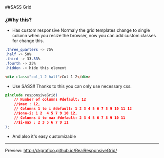 ##SASS Grid

### ¿Why this?
- Has custom responsive
Normaly the grid templates change to single column when you resize the browser, now you can add custom classes for change this.

```css
.three_quarters -> 75%
.half -> 50%
.third -> 33.33%
.fourth -> 25%
.hidden -> hide this element
```
```html
<div class="col_1-2 half">Col 1-2</div>
```
- Use SASS!!
Thanks to this you can only use necessary css.

```css
@include responsiveGrid(
	// Number of columns #default: 12
	//$max : 12,
	// Columns 1 to i #default: 1 2 3 4 5 6 7 8 9 10 11 12
	//$one-i: 1 2  4 5 7 9 10 12,
	// Columns i to max #default: 2 3 4 5 6 7 8 9 10 11
	//$i-max : 2 3 5 6 7 9 11
);
```

- And also it's easy customizable

-----

Preview: http://ckgrafico.github.io/RealResponsiveGrid/
